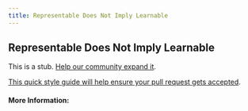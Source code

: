 ```yaml
---
title: Representable Does Not Imply Learnable
---
```


## Representable Does Not Imply Learnable

This is a stub. [Help our community expand it](https://github.com/freecodecamp/guides/tree/master/src/pages/articles/machine-learning/principles/representable-does-not-imply-learnable/index.md).

[This quick style guide will help ensure your pull request gets accepted](https://github.com/freeCodeCamp/guides/blob/master/README.md).

<!-- The article goes here, in GitHub-flavored Markdown. Feel free to add YouTube videos, images, and CodePen/JSBin embeds  -->

#### More Information:
<!-- Please add any articles you think might be helpful to read before writing the article -->



